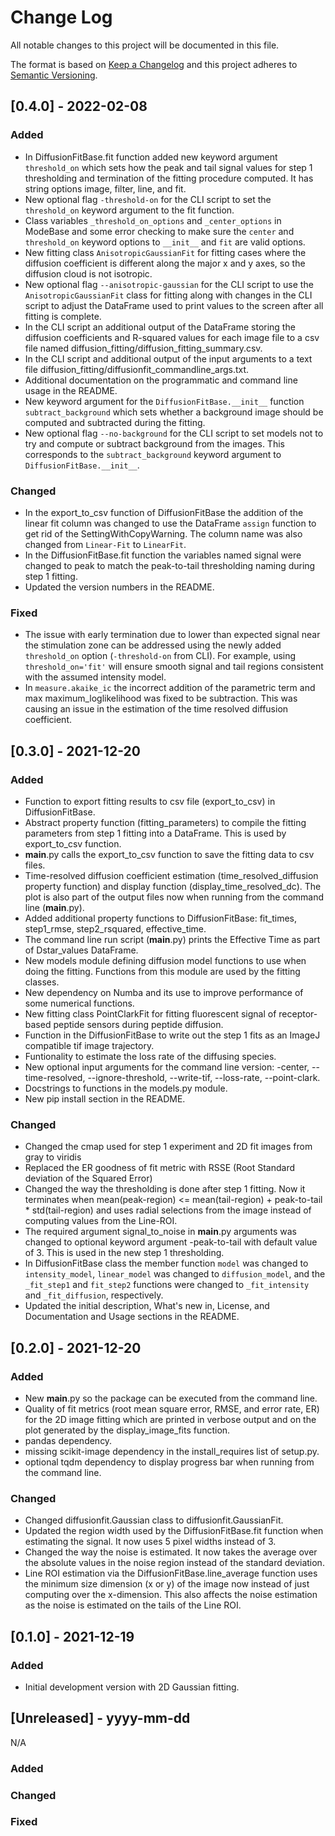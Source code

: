 # Change Log
All notable changes to this project will be documented in this file.

The format is based on [Keep a Changelog](http://keepachangelog.com/)
and this project adheres to [Semantic Versioning](http://semver.org/).

## [0.4.0] - 2022-02-08

### Added
- In DiffusionFitBase.fit function added new keyword argument `threshold_on` which sets how the peak and tail signal values for step 1 thresholding and termination of the fitting procedure computed. It has string options image, filter, line, and fit.
- New optional flag `-threshold-on` for the CLI script to set the `threshold_on` keyword argument to the fit function.
- Class variables `_threshold_on_options` and `_center_options` in ModeBase and some error checking to make sure the `center` and `threshold_on` keyword options  to `__init__` and `fit` are valid options.
- New fitting class `AnisotropicGaussianFit` for fitting cases where the diffusion coefficient is different along the major x and y axes, so the diffusion cloud is not isotropic.
- New optional flag `--anisotropic-gaussian` for the CLI script to use the `AnisotropicGaussianFit` class for fitting along with changes in the CLI script to adjust the DataFrame used to print values to the screen after all fitting is complete.
- In the CLI script an additional output of the DataFrame storing the diffusion coefficients and R-squared values for each image file to a csv file named diffusion_fitting/diffusion_fitting_summary.csv.
- In the CLI script and additional output of the input arguments to a text file diffusion_fitting/diffusionfit_commandline_args.txt.   
- Additional documentation on the programmatic and command line usage in the README.  
- New keyword argument for the `DiffusionFitBase.__init__` function `subtract_background` which sets whether a background image should be computed and subtracted during the fitting.  
- New optional flag `--no-background` for the CLI script to set models not to try and compute or subtract background from the images. This corresponds to the `subtract_background` keyword argument to  `DiffusionFitBase.__init__`. 

### Changed
- In the export_to_csv function of DiffusionFitBase the addition of the linear fit column was changed to use the DataFrame `assign` function to get rid of the SettingWithCopyWarning. The column name was also changed from `Linear-Fit` to `LinearFit`.
- In the DiffusionFitBase.fit function the variables named signal were changed to peak to match the peak-to-tail thresholding naming during step 1 fitting.
- Updated the version numbers in the README.

### Fixed
- The issue with early termination due to lower than expected signal near the stimulation zone can be addressed using the newly added `threshold_on` option (`-threshold-on` from CLI). For example, using `threshold_on='fit'` will ensure smooth signal and tail regions consistent with the assumed intensity model.  
- In `measure.akaike_ic` the incorrect addition of the parametric term and max maximum_loglikelihood was fixed to be subtraction. This was causing an issue in the estimation of the time resolved diffusion coefficient.


## [0.3.0] - 2021-12-20

### Added
- Function to export fitting results to csv file (export_to_csv) in DiffusionFitBase.
- Abstract property function (fitting_parameters) to compile the fitting parameters from step 1 fitting into a DataFrame. This is used by export_to_csv function.
- __main__.py calls the export_to_csv function to save the fitting data to csv files.
- Time-resolved diffusion coefficient estimation (time_resolved_diffusion property function) and display function (display_time_resolved_dc). The plot is also part of the output files now when running from the command line (__main__.py).
- Added additional property functions to DiffusionFitBase:  fit_times, step1_rmse, step2_rsquared, effective_time.
- The command line run script (__main__.py) prints the Effective Time as part of Dstar_values DataFrame.
- New models module defining diffusion model functions to use when doing the fitting. Functions from this module are used by the fitting classes.
- New dependency on Numba and its use to improve performance of some numerical functions.
- New fitting class PointClarkFit for fitting fluorescent signal of receptor-based peptide sensors during peptide diffusion.
- Function in the DiffusionFitBase to write out the step 1 fits as an ImageJ compatible tif image trajectory.
- Funtionality to estimate the loss rate of the diffusing species.
- New optional input arguments for the command line version: -center, --time-resolved, --ignore-threshold, --write-tif, --loss-rate, --point-clark.
- Docstrings to functions in the models.py module.
- New pip install section in the README.

### Changed
- Changed the cmap used for step 1 experiment and 2D fit images from gray to viridis
- Replaced the ER goodness of fit metric with RSSE (Root Standard deviation of the Squared Error)
- Changed the way the thresholding is done after step 1 fitting. Now it terminates when mean(peak-region) <= mean(tail-region) + peak-to-tail * std(tail-region) and uses radial selections from the image instead of computing values from the Line-ROI.
- The required argument signal_to_noise in __main__.py arguments was changed to optional keyword argument -peak-to-tail with default value of 3. This is used in the new step 1 thresholding.
- In DiffusionFitBase class the member function `model` was changed to `intensity_model`, `linear_model` was changed to `diffusion_model`, and the `_fit_step1` and `fit_step2` functions were changed to `_fit_intensity` and `_fit_diffusion`, respectively.
- Updated the initial description, What's new in, License, and Documentation and Usage sections in the README.


## [0.2.0] - 2021-12-20

### Added
- New __main__.py so the package can be executed from the command line.
- Quality of fit metrics (root mean square error, RMSE, and error rate, ER) for the 2D image fitting which are printed in verbose output and on the plot generated by the display_image_fits function.
- pandas dependency.
- missing scikit-image dependency in the install_requires list of setup.py.
- optional tqdm dependency to display progress bar when running from the command line.

### Changed
- Changed diffusionfit.Gaussian class to diffusionfit.GaussianFit.
- Updated the region width used by the DiffusionFitBase.fit function when estimating the signal. It now uses 5 pixel widths instead of 3.
- Changed the way the noise is estimated. It now takes the average over the absolute values in the noise region instead of the standard deviation.
- Line ROI estimation via the DiffusionFitBase.line_average function uses the minimum size dimension (x or y) of the image now instead of just computing over the x-dimension. This also affects the noise estimation as the noise is estimated on the tails of the Line ROI.


## [0.1.0] - 2021-12-19

### Added
- Initial development version with 2D Gaussian fitting.

## [Unreleased] - yyyy-mm-dd

N/A

### Added

### Changed

### Fixed
